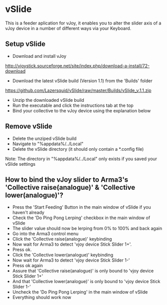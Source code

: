 # vSlide

This is a feeder aplication for vJoy, it enables you to alter the slider axis of a 
vJoy device in a number of different ways via your Keyboard.

Setup vSlide
-
- Download and install vJoy

http://vjoystick.sourceforge.net/site/index.php/download-a-install/72-download
- Download the latest vSlide build (Version 1.1) from the 'Builds' folder

https://github.com/Lazersquid/vSlide/raw/master/Builds/vSlide_v.1.1.zip
- Unzip the downloaded vSlide build
- Run the executable and click the instructions tab at the top
- Bind your collective to the vJoy device using the explanation below

Remove vSlide
-
- Delete the unziped vSlide build
- Navigate to "%appdata%/../Local"
- Delete the vSlide directory (it should only contain a *.config file)

Note: The directory in "%appdata%/../Local" only exists if you saved your vSlide settings

How to bind the vJoy slider to Arma3's 'Collective raise(analogue)' & 'Collective lower(analogue)'?
-
- Press the 'Start Feeding' Button  in the main window of vSlide if you haven't already
- Check the 'Do Ping Pong Lerping' checkbox in the main window of vSlide
- The slider value should now be lerping from 0% to 100% and back again
- Go into the Arma3 control menu
- Click the 'Collective raise(analogue)' keybinding
- Now wait for Arma3 to detect 'vjoy device Stick Slider 1+'.
- Press ok.
- Click the 'Collective lower(analogue)' keybinding
- Now wait for Arma3 to detect 'vjoy device Stick Slider 1-'
- Press ok again
- Assure that 'Collective raise(analogue)' is only bound to 'vjoy device Stick Slider 1+'
- And that 'Collective lower(analogue)' is only bound to 'vjoy device Stick Slider 1-'
- Uncheck the 'Do Ping Pong Lerping' in the main window of vSlide
- Everything should work now
